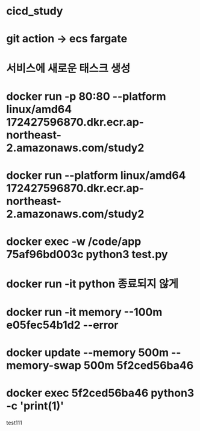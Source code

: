 # cicd_study

# git action -> ecs fargate
# 서비스에 새로운 태스크 생성

# docker run -p 80:80 --platform linux/amd64 172427596870.dkr.ecr.ap-northeast-2.amazonaws.com/study2

# docker run --platform linux/amd64 172427596870.dkr.ecr.ap-northeast-2.amazonaws.com/study2

# docker exec -w /code/app 75af96bd003c python3 test.py

# docker run -it python 종료되지 않게

# docker run -it memory --100m e05fec54b1d2  --error

# docker update --memory 500m --memory-swap 500m 5f2ced56ba46

# docker exec 5f2ced56ba46 python3 -c 'print(1)'

test111
<!-- docker run -d \
  -it \
  --name devtest4 \
  -v "$(pwd)"/app:/code/app \
  d1c8f5f72a2b -->
